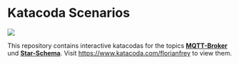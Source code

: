 # Katacoda Scenarios

[![](http://shields.katacoda.com/katacoda/florianfrey/count.svg)](https://www.katacoda.com/florianfrey "Get your profile on Katacoda.com")

This repository contains interactive katacodas for the topics [**MQTT-Broker**](https://www.katacoda.com/florianfrey/scenarios/mqtt-broker) und [**Star-Schema**](https://www.katacoda.com/florianfrey/scenarios/starschema). Visit https://www.katacoda.com/florianfrey to view them.